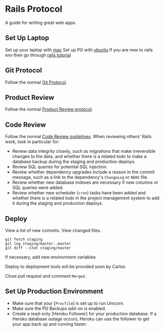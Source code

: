Rails Protocol
==============

A guide for writing great web apps.

Set Up Laptop
-------------

Set up your laptop with [mac](http://www.carlosespejo.com/2015/01/12/kick-off-2015-with-a-fresh-install.html)
Set up PG with
[ubuntu](https://basecamp.com/2584938/projects/6492261/messages/37909485)
If you are new to rails env then go through [rails
tutorial](http://guides.rubyonrails.org/getting_started.html)


Git Protocol
------------

Follow the normal [Git Protocol](protocol/git/README.md).

Product Review
--------------

Follow the normal [Product Review
protocol](protocol/product-review/README.md).

Code Review
-----------

Follow the normal [Code Review guidelines](code-review/README.md). When reviewing others'
Rails work, look in particular for:

* Review data integrity closely, such as migrations that make irreversible
  changes to the data, and whether there is a related todo to make a database
  backup during the staging and production deploys.
* Review SQL queries for potential SQL injection.
* Review whether dependency upgrades include a reason in the commit message,
  such as a link to the dependency's `ChangeLog` or `NEWS` file.
* Review whether new database indexes are necessary if new columns or SQL
  queries were added.
* Review whether new scheduler (`cron`) tasks have been added and whether there
  is a related todo in the project management system to add it during the
  staging and production deploys.

Deploy
------

View a list of new commits. View changed files.

    git fetch staging
    git log staging/master..master
    git diff --stat staging/master

If necessary, add new environment variables.


Deploy to
deployment tools will be provided soon by Carlos


Close pull request and comment `Merged.`


Set Up Production Environment
-----------------------------

* Make sure that your [`Procfile`] is set up to run Unicorn.
* Make sure the PG Backups add-on is enabled.
* Create a read-only [Heroku Follower] for your production database. If a Heroku
  database outage occurs, Heroku can use the follower to get your app back up
  and running faster.

